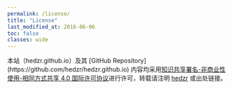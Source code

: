 ```yaml
---
permalink: /license/
title: "License"
last_modified_at: 2016-06-06
toc: false
classes: wide
---
```



<!-- <a rel="license" href="//creativecommons.org/licenses/by-nc-sa/4.0/" target="_blank"><img alt="知识共享许可协议" style="border-width:0; width: 234px" src="/assets/images/cc4.jpg" wisrc-original="https://i.creativecommons.org/l/by-nc-sa/4.0/88x31.png" /></a> <br> -->本站（hedzr.github.io）及其 [GitHub Repository](https://github.com/hedzr/hedzr.github.io) 内容均采用<a rel="license" href="http://creativecommons.org/licenses/by-nc-sa/4.0/">知识共享署名-非商业性使用-相同方式共享 4.0 国际许可协议</a>进行许可，转载请注明 <a href="mailto:hedzrz@gmail.com">hedzr</a> 或出处链接。
